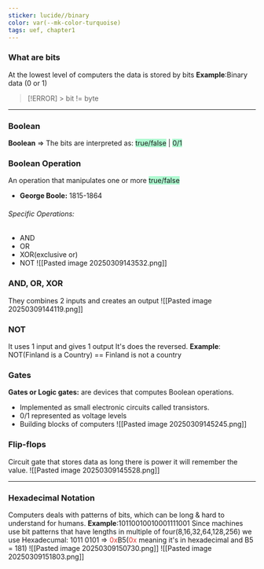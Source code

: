 ```yaml
---
sticker: lucide//binary
color: var(--mk-color-turquoise)
tags: uef, chapter1
---
```

### What are bits
At the lowest level of computers the data is stored by bits
**Example**:Binary data (0 or 1)
> [!ERROR]
    > bit != byte

---
### Boolean
**Boolean** => The bits are interpreted as: <span style="background:#affad1">true/false</span> | <span style="background:#affad1">0/1</span>
### Boolean Operation
An operation that manipulates one or more <span style="background:#affad1">true/false</span>
- **George Boole:** 1815-1864
###### Specific Operations:
- AND
- OR
- XOR(exclusive or)
- NOT
![[Pasted image 20250309143532.png]]
### AND, OR, XOR
They combines 2 inputs and creates an output
![[Pasted image 20250309144119.png]]
### NOT
It uses 1 input and gives 1 output
It's does the reversed.
**Example**: NOT(Finland is a Country) == Finland is not a country

### Gates 
**Gates or Logic gates:** are devices that computes Boolean operations.
- Implemented as small electronic circuits called transistors.
- 0/1 represented as voltage levels
- Building blocks of computers
![[Pasted image 20250309145245.png]]

### Flip-flops
Circuit gate that stores data as long there is power it will remember the value.
![[Pasted image 20250309145528.png]]

---
### Hexadecimal Notation
Computers deals with patterns of bits, which can be long & hard to understand for humans.
**Example**:10110010010001111001
Since machines use bit patterns that have lengths in multiple of four(8,16,32,64,128,256) we use Hexadecumal:
1011 0101 => <font color="#d83931">0x</font>B5(<font color="#d83931">0x</font> meaning it's in hexadecimal and B5 = 181)
![[Pasted image 20250309150730.png]]
![[Pasted image 20250309151803.png]]

